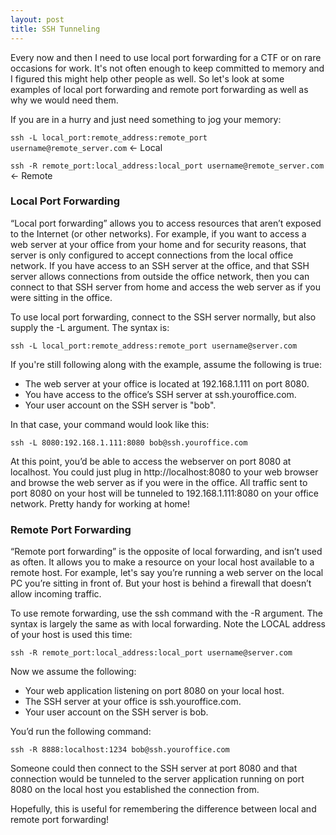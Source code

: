 ```yaml
---
layout: post
title: SSH Tunneling
---
```

Every now and then I need to use local port forwarding for a CTF or on rare occasions for work.  It's not often enough to keep committed to memory and I figured this might help other people as well.  So let's look at some examples of local port forwarding and remote port forwarding as well as why we would need them.

If you are in a hurry and just need something to jog your memory:

`ssh -L local_port:remote_address:remote_port username@remote_server.com` <- Local

`ssh -R remote_port:local_address:local_port username@remote_server.com` <- Remote

### Local Port Forwarding

“Local port forwarding” allows you to access resources that aren’t exposed to the Internet (or other networks). For example, if you want to access a web server at your office from your home and for security reasons, that server is only configured to accept connections from the local office network. If you have access to an SSH server at the office, and that SSH server allows connections from outside the office network, then you can connect to that SSH server from home and access the web server as if you were sitting in the office.

To use local port forwarding, connect to the SSH server normally, but also supply the -L argument. The syntax is:

`ssh -L local_port:remote_address:remote_port username@server.com`

If you're still following along with the example, assume the following is true:
* The web server at your office is located at 192.168.1.111 on port 8080.
* You have access to the office’s SSH server at ssh.youroffice.com.
* Your user account on the SSH server is "bob".

In that case, your command would look like this:

`ssh -L 8080:192.168.1.111:8080 bob@ssh.youroffice.com`

At this point, you’d be able to access the webserver on port 8080 at localhost. You could just plug in http://localhost:8080 to your web browser and browse the web server as if you were in the office.  All traffic sent to port 8080 on your host will be tunneled to 192.168.1.111:8080 on your office network.  Pretty handy for working at home!

### Remote Port Forwarding

“Remote port forwarding” is the opposite of local forwarding, and isn’t used as often. It allows you to make a resource on your local host available to a remote host. For example, let's say you’re running a web server on the local PC you’re sitting in front of. But your host is behind a firewall that doesn’t allow incoming traffic.

To use remote forwarding, use the ssh command with the -R argument. The syntax is largely the same as with local forwarding.  Note the LOCAL address of your host is used this time:

`ssh -R remote_port:local_address:local_port username@server.com`

Now we assume the following:  
* Your web application listening on port 8080 on your local host.
* The SSH server at your office is ssh.youroffice.com.
* Your user account on the SSH server is bob.

You’d run the following command:

`ssh -R 8888:localhost:1234 bob@ssh.youroffice.com`

Someone could then connect to the SSH server at port 8080 and that connection would be tunneled to the server application running on port 8080 on the local host you established the connection from.

Hopefully, this is useful for remembering the difference between local and remote port forwarding!
